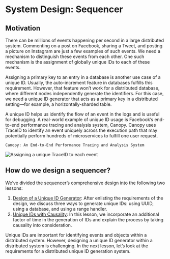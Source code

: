 # System Design: Sequencer
## Motivation
There can be millions of events happening per second in a large distributed system. Commenting on a post on Facebook, sharing a Tweet, and posting a picture on Instagram are just a few examples of such events. We need a mechanism to distinguish these events from each other. One such mechanism is the assignment of globally unique IDs to each of these events.

Assigning a primary key to an entry in a database is another use case of a unique ID. Usually, the auto-increment feature in databases fulfills this requirement. However, that feature won’t work for a distributed database, where different nodes independently generate the identifiers. For this case, we need a unique ID generator that acts as a primary key in a distributed setting—for example, a horizontally-sharded table.

A unique ID helps us identify the flow of an event in the logs and is useful for debugging. A real-world example of unique ID usage is Facebook’s end-to-end performance tracing and analysis system, Canopy. Canopy uses TraceID to identify an event uniquely across the execution path that may potentially perform hundreds of microservices to fulfill one user request.
```
Canopy: An End-to-End Performance Tracing and Analysis System
```
![Assigning a unique TraceID to each event](./seq.jpg)

## How do we design a sequencer?
We’ve divided the sequencer’s comprehensive design into the following two lessons:

1. [Design of a Unique ID Generator](../Design%20of%20a%20Unique%20ID%20Generator/README.md): After enlisting the requirements of the design, we discuss three ways to generate unique IDs: using UUID, using a database, and using a range handler.
2. [Unique IDs with Causality](../Unique%20IDs%20with%20Causality/README.md): In this lesson, we incorporate an additional factor of time in the generation of IDs and explain the process by taking causality into consideration.

Unique IDs are important for identifying events and objects within a distributed system. However, designing a unique ID generator within a distributed system is challenging. In the next lesson, let’s look at the requirements for a distributed unique ID generation system.
